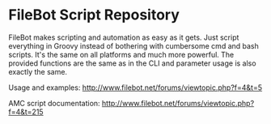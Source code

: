 FileBot Script Repository
=======

FileBot makes scripting and automation as easy as it gets. 
Just script everything in Groovy instead of bothering with 
cumbersome cmd and bash scripts. It's the same on all platforms 
and much more powerful. The provided functions are the same as 
in the CLI and parameter usage is also exactly the same.



Usage and examples:
http://www.filebot.net/forums/viewtopic.php?f=4&t=5

AMC script documentation:
http://www.filebot.net/forums/viewtopic.php?f=4&t=215
